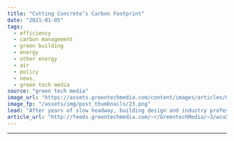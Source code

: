 ```yaml
---
title: "Cutting Concrete’s Carbon Footprint"
date: "2021-01-05"
tags: 
  - efficiency
  - carbon management
  - green building
  - energy
  - other energy
  - air
  - policy
  - news,
  - green tech media
source: "green tech media"
image_url: "https://assets.greentechmedia.com/content/images/articles/Cement_plant_XL.jpg"
image_fp: "/assets/img/post_thumbnails/23.png"
lead: "After years of slow headway, building design and industry professionals say sharp reductions in the climate impact of concrete are possible now. That is significant because cement, the critical glue that holds concrete together, is so carbon-intensiv ..."
article_url: "http://feeds.greentechmedia.com/~r/GreentechMedia/~3/wcuXvCdAuFY/cutting-concretes-carbon-footprint"
---
```


---
